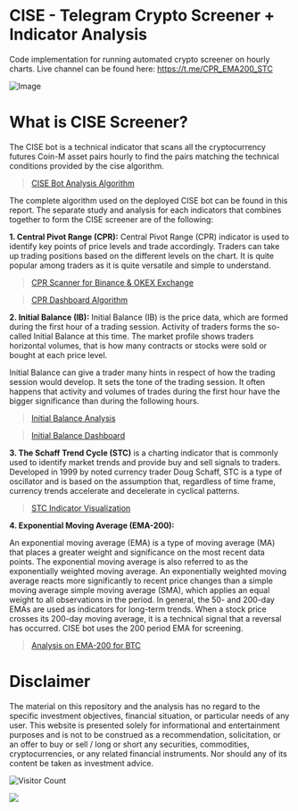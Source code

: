 # CISE - Telegram Crypto Screener + Indicator Analysis

Code implementation for running automated crypto screener on hourly charts.
Live channel can be found here: https://t.me/CPR_EMA200_STC

![Image](https://i.gyazo.com/4cc3a228a70d83619af2d3c1c3f99c74.png)

# What is CISE Screener?

The CISE bot is a technical indicator that scans all the cryptocurrency futures Coin-M asset pairs hourly to find the pairs matching the technical conditions provided by the cise algorithm. 

> [CISE Bot Analysis Algorithm](https://jovian.ai/ranton95/test)

The complete algorithm used on the deployed CISE bot can be found in this report. The separate study and analysis for each indicators that combines together to form the CISE screener are of the following:


**1. Central Pivot Range (CPR):** Central Pivot Range (CPR) indicator is used to identify key points of price levels and trade accordingly. Traders can take up trading positions based on the different levels on the chart. It is quite popular among traders as it is quite versatile and simple to understand. 

> [CPR Scanner for Binance & OKEX Exchange](https://jovian.ai/ranton95/cpr-okex)

> [CPR Dashboard Algorithm](https://jovian.ai/ranton95/cpr-dashboard)


**2. Initial Balance (IB):** Initial Balance (IB) is the price data, which are formed during the first hour of a trading session. Activity of traders forms the so-called Initial Balance at this time. The market profile shows traders horizontal volumes, that is how many contracts or stocks were sold or bought at each price level. 

Initial Balance can give a trader many hints in respect of how the trading session would develop. It sets the tone of the trading session. It often happens that activity and volumes of trades during the first hour have the bigger significance than during the following hours. 

> [Initial Balance Analysis](https://jovian.ai/ranton95/ib-multiple-exchange)

> [Initial Balance Dashboard](https://deepnote.com/@royce-anton-jose-dashboard/Initial-Balance-IB-Binance-Asset-Screener-176469cf-0ddd-4538-a034-712b2593061a)


**3. The Schaff Trend Cycle (STC)** is a charting indicator that is commonly used to identify market trends and provide buy and sell signals to traders. Developed in 1999 by noted currency trader Doug Schaff, STC is a type of oscillator and is based on the assumption that, regardless of time frame, currency trends accelerate and decelerate in cyclical patterns.

> [STC Indicator Visualization](https://jovian.ai/ranton95/stc-indicator)


**4. Exponential Moving Average (EMA-200):**

An exponential moving average (EMA) is a type of moving average (MA) that places a greater weight and significance on the most recent data points. The exponential moving average is also referred to as the exponentially weighted moving average. An exponentially weighted moving average reacts more significantly to recent price changes than a simple moving average simple moving average (SMA), which applies an equal weight to all observations in the period. In general, the 50- and 200-day EMAs are used as indicators for long-term trends. When a stock price crosses its 200-day moving average, it is a technical signal that a reversal has occurred. CISE bot uses the 200 period EMA for screening.

> [Analysis on EMA-200 for BTC](https://jovian.ai/ranton95/200-ema-screener)

# Disclaimer

The material on this repository and the analysis has no regard to the specific investment objectives, financial situation, or particular needs of any user. This website is presented solely for informational and entertainment purposes and is not to be construed as a recommendation, solicitation, or an offer to buy or sell / long or short any securities, commodities, cryptocurrencies, or any related financial instruments. Nor should any of its content be taken as investment advice.


![Visitor Count](https://profile-counter.glitch.me/royceanton/count.svg)

![](https://komarev.com/ghpvc/?username=royceanton&color=green)
